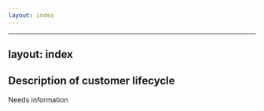 ```yaml
---
layout: index
---
```



---
layout: index
---


Description of customer lifecycle
--------------------------
Needs information